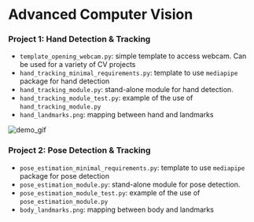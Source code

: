 # Advanced Computer Vision
### Project 1: Hand Detection & Tracking
* ``template_opening_webcam.py``: simple template to access webcam. Can be used for a variety of CV projects
* ``hand_tracking_minimal_requirements.py``: template to use ``mediapipe`` package for hand detection 
* ``hand_tracking_module.py``: stand-alone module for hand detection. 
* ``hand_tracking_module_test.py``: example of the use of ``hand_tracking_module.py``
* ``hand_landmarks.png``: mapping between hand and landmarks


![demo_gif](https://user-images.githubusercontent.com/55985904/224433950-436aba5b-8570-4ef9-b424-4e2b75a37cc9.gif)

### Project 2: Pose Detection & Tracking
* ``pose_estimation_minimal_requirements.py``: template to use ``mediapipe`` package for pose detection 
* ``pose_estimation_module.py``: stand-alone module for pose detection.
* ``pose_estimation_module_test.py``: example of the use of ``pose_estimation_module.py``
* ``body_landmarks.png``: mapping between body and landmarks
